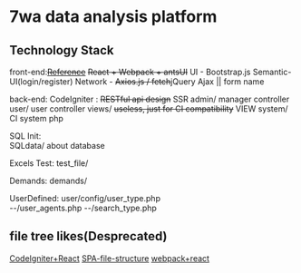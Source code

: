 # 7wa data analysis platform


## Technology Stack
front-end:[~~Reference~~](https://segmentfault.com/a/1190000005969488)
~~React + Webpack + antsUI~~
UI - Bootstrap.js Semantic-UI(login/register)
Network - ~~Axios.js / fetch~~jQuery Ajax || form name

back-end:
  CodeIgniter : ~~RESTful api design~~ SSR
  admin/  manager controller
  user/   user    controller
  views/  ~~useless, just for CI compatibility~~ VIEW
  system/ CI system php

SQL Init:  
  SQLdata/  about database

Excels Test:
  test_file/
  
Demands:
  demands/
  
UserDefined:
  user/config/user_type.php  
  --/user_agents.php
  --/search_type.php
## file tree likes(Desprecated)
[CodeIgniter+React](http://stackoverflow.com/questions/30504206/codeigniter-and-react-js-setup)
[SPA-file-structure](https://segmentfault.com/a/1190000005969488)
[webpack+react](https://juejin.im/post/581fd8b9bf22ec0068d5fff2)
